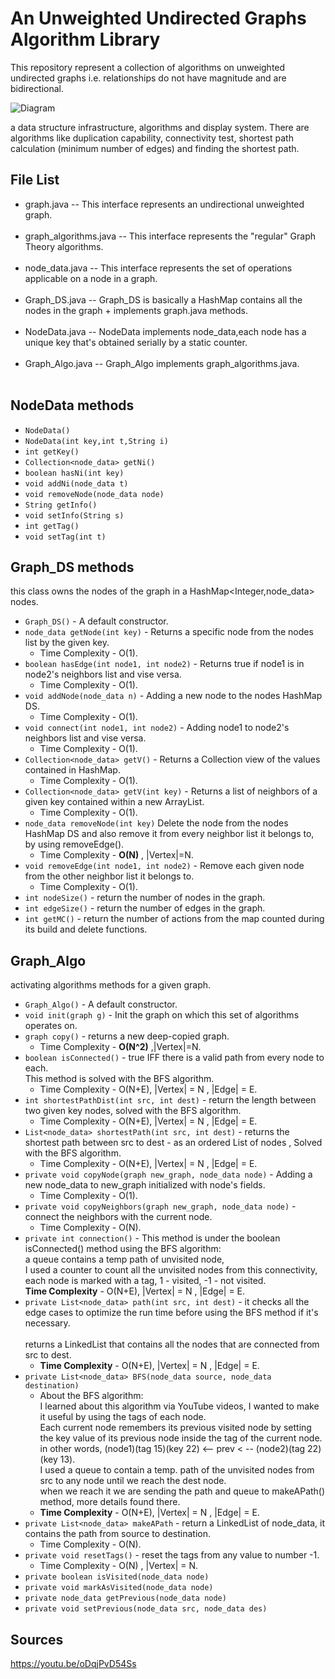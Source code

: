 # An Unweighted Undirected Graphs Algorithm Library

This repository represent a collection of algorithms on unweighted undirected graphs i.e. relationships do not have magnitude and are bidirectional.  

![Diagram](https://i.ibb.co/Dzdpq7Y/1-l-J5-Sv-UUDWHMTC9-Tse-PIt1-A.png)

a data structure infrastructure, algorithms and display system.
There are algorithms like duplication capability, connectivity test, shortest path calculation (minimum number of edges) and finding the shortest path.

## File List
  * graph.java  -- This interface represents an undirectional unweighted graph.<br><br>
  * graph_algorithms.java -- This interface represents the "regular" Graph Theory algorithms.<br><br>
  * node_data.java -- This interface represents the set of operations applicable on a node in a graph.<br><br>
  * Graph_DS.java -- Graph_DS is basically a HashMap contains all the nodes in the graph + implements graph.java methods.<br><br>
  * NodeData.java -- NodeData implements node_data,each node has a unique key that's obtained serially by a static counter.<br><br>
  * Graph_Algo.java -- Graph_Algo implements graph_algorithms.java.<br><br>

## NodeData methods
* `NodeData()`
* `NodeData(int key,int t,String i)`
* `int getKey()`
* `Collection<node_data> getNi()`
* `boolean hasNi(int key)`
* `void addNi(node_data t)`
* `void removeNode(node_data node)`
* `String getInfo()`
* `void setInfo(String s)`
* `int getTag()`
* `void setTag(int t)`

## Graph_DS methods
this class owns the nodes of the graph in a HashMap<Integer,node_data> nodes.
* `Graph_DS()` - A default constructor.
* `node_data getNode(int key)` - Returns a specific node from the nodes list by the given key.
  * Time Complexity - O(1).
* `boolean hasEdge(int node1, int node2)` - Returns true if node1 is in node2's neighbors list and vise versa. 
  * Time Complexity - O(1). 
* `void addNode(node_data n)` - Adding a new node to the nodes HashMap DS.
  * Time Complexity - O(1). 
* `void connect(int node1, int node2)` - Adding node1 to node2's neighbors list and vise versa.
  * Time Complexity - O(1).
* `Collection<node_data> getV()` - Returns a Collection view of the values contained in HashMap.
  * Time Complexity - O(1).
* `Collection<node_data> getV(int key)` - Returns a list of neighbors of a given key contained within a new ArrayList.
  * Time Complexity - O(1).
* `node_data removeNode(int key)`
  Delete the node from the nodes HashMap DS and also remove it from every neighbor list it belongs to,
  by using removeEdge().
  * Time Complexity - <strong>O(N)</strong> , |Vertex|=N.
* `void removeEdge(int node1, int node2)` - Remove each given node from the other neighbor list it belongs to.
  * Time Complexity - O(1).
* `int nodeSize()` - return the number of nodes in the graph.
* `int edgeSize()` - return the number of edges in the graph.
* `int getMC()` - return the number of actions from the map counted during its build and delete functions.
## Graph_Algo
  activating algorithms methods for a given graph.
* `Graph_Algo()` - A default constructor.
* `void init(graph g)` - Init the graph on which this set of algorithms operates on.
* `graph copy()` - returns a new deep-copied graph.
  * Time Complexity - <strong>O(N^2)</strong>  ,|Vertex|=N.
* `boolean isConnected()` - true IFF there is a valid path from every node to each. <br>
  This method is solved with the BFS algorithm.
  * Time Complexity - O(N+E), |Vertex| = N , |Edge| = E.
* `int shortestPathDist(int src, int dest)` -  return the length between two given key nodes, solved with the BFS algorithm.
  * Time Complexity - O(N+E), |Vertex| = N , |Edge| = E.
* `List<node_data> shortestPath(int src, int dest)` - returns the shortest path between src to dest - as an ordered List of nodes , Solved with the BFS algorithm.
  * Time Complexity - O(N+E), |Vertex| = N , |Edge| = E.
* `private void copyNode(graph new_graph, node_data node)` - Adding a new node_data to new_graph initialized with node's fields.
  * Time Complexity - O(1).
* `private void copyNeighbors(graph new_graph, node_data node)` - connect the neighbors with the current node.
  * Time Complexity - O(N).
* `private int connection()` - This method is under the boolean isConnected() method using the BFS algorithm:<br>
  a queue contains a temp path of unvisited node, <br>
  I used a counter to count all the unvisited nodes from this connectivity, <br>
  each node is marked with a tag, 1 - visited, -1 - not visited.<br>
  <strong>Time Complexity</strong> - O(N+E), |Vertex| = N , |Edge| = E.
* `private List<node_data> path(int src, int dest)` - it checks all the edge cases to optimize the run time
  before using the BFS method if it's necessary.<br>  
  returns a LinkedList that contains all the nodes that are connected from src to dest.
  * <strong>Time Complexity</strong> - O(N+E), |Vertex| = N , |Edge| = E.
* `private List<node_data> BFS(node_data source, node_data destination)` 
  * About the BFS algorithm: <br>
    I learned about this algorithm via YouTube videos,
    I wanted to make it useful by using the tags of each node. <br>
    Each current node remembers its previous visited node by setting the key value
    of its previous node inside the tag of the current node.<br>
    in other words, (node1)(tag 15)(key 22) <-- prev < -- (node2)(tag 22)(key 13).<br>
    I used a queue to contain a temp. path of the unvisited nodes from src to any node
    until we reach the dest node.<br>
    when we reach it we are sending the path and queue to makeAPath() method, more details found there.<br>
  * <strong>Time Complexity</strong> - O(N+E), |Vertex| = N , |Edge| = E.
* `private List<node_data> makeAPath` - return a LinkedList of node_data, it contains the path from source to destination.
  * Time Complexity - O(N).
* `private void resetTags()` - reset the tags from any value to number -1.
  * Time Complexity - O(N) , |Vertex| = N.
* `private boolean isVisited(node_data node)`
* `private void markAsVisited(node_data node)`
* `private node_data getPrevious(node_data node)`
* `private void setPrevious(node_data src, node_data des)`
## Sources 
https://youtu.be/oDqjPvD54Ss

